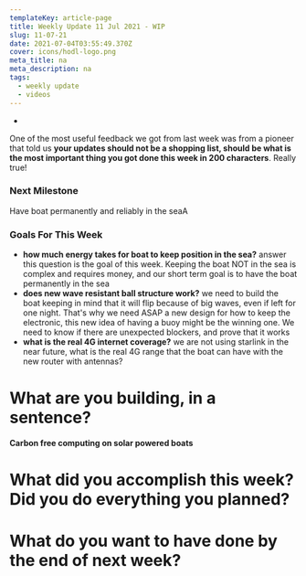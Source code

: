 ```yaml
---
templateKey: article-page
title: Weekly Update 11 Jul 2021 - WIP
slug: 11-07-21
date: 2021-07-04T03:55:49.370Z
cover: icons/hodl-logo.png
meta_title: na
meta_description: na
tags:
  - weekly update
  - videos
---
```

-

One of the most useful feedback we got from last week was from a pioneer that told us **your updates should not be a shopping list, should be what is the most important thing you got done this week in 200 characters**. Really true! 

### Next Milestone

Have boat permanently and reliably in the seaA

### Goals For This Week


- **how much energy takes for boat to keep position in the sea?** answer this question is the goal of this week. Keeping the boat NOT in the sea is complex and requires money, and our short term goal is to have the boat permanently in the sea
- **does new wave resistant ball structure work?** we need to build the boat keeping in mind that it will flip because of big waves, even if left for one night. That's why we need ASAP a new design for how to keep the electronic, this new idea of having a buoy might be the winning one. We need to know if there are unexpected blockers, and prove that it works
- **what is the real 4G internet coverage?** we are not using starlink in the near future, what is the real 4G range that the boat can have with the new router with antennas?


# What are you building, in a sentence?

**Carbon free computing on solar powered boats**

# What did you accomplish this week? Did you do everything you planned?


# What do you want to have done by the end of next week?

